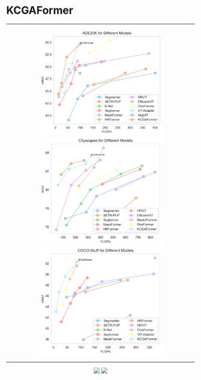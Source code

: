 # KCGAFormer
***
<div align = "center">    
  <img  src="./Visualization/Ade20k_curve.png" width="330" />
  <img  src="./Visualization/Cityscapes_curve.png" width="330" />
  <img  src="./Visualization/COCO-Stuff_curve.png" width="330" />
</div>

***

<div align = "center">    
  <img  src="./Visualization/CAM1.png" width="500" />
  <img  src="./Visualization/CAM2.png" width="500" />
</div>
